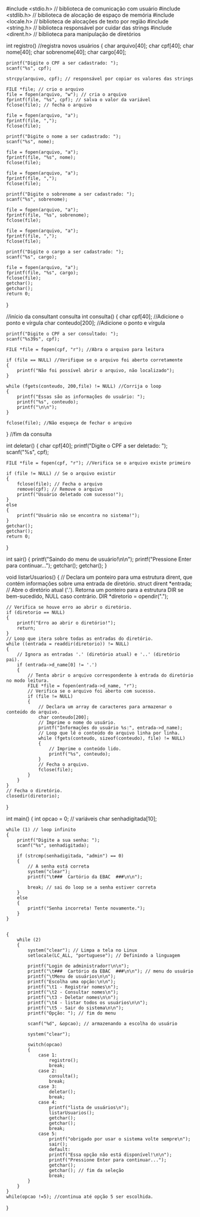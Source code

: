 #include <stdio.h> // biblioteca de comunicação com usuário
#include <stdlib.h> // biblioteca de alocação de espaço de memória
#include <locale.h> // biblioteca de alocações de texto por região
#include <string.h> // biblioteca responsável por cuidar das strings
#include <dirent.h> // biblioteca para manipulação de diretórios

int registro() //registra novos usuários
{
    char arquivo[40];
    char cpf[40];
    char nome[40];
    char sobrenome[40];
    char cargo[40];
    
    printf("Digite o CPF a ser cadastrado: ");
    scanf("%s", cpf);
    
    strcpy(arquivo, cpf); // responsável por copiar os valores das strings
    
    FILE *file; // crio o arquivo
    file = fopen(arquivo, "w"); // cria o arquivo 
    fprintf(file, "%s", cpf); // salva o valor da variável
    fclose(file); // fecha o arquivo
    
    file = fopen(arquivo, "a");
    fprintf(file, ",");
    fclose(file);
    
    printf("Digite o nome a ser cadastrado: ");
    scanf("%s", nome);
    
    file = fopen(arquivo, "a");
    fprintf(file, "%s", nome);
    fclose(file);
    
    file = fopen(arquivo, "a");
    fprintf(file, ",");
    fclose(file);
    
    printf("Digite o sobrenome a ser cadastrado: ");
    scanf("%s", sobrenome);
    
    file = fopen(arquivo, "a");
    fprintf(file, "%s", sobrenome);
    fclose(file);
    
    file = fopen(arquivo, "a");
    fprintf(file, ",");
    fclose(file);
    
    printf("Digite o cargo a ser cadastrado: ");
    scanf("%s", cargo);
    
    file = fopen(arquivo, "a");
    fprintf(file, "%s", cargo);
    fclose(file);
    getchar();
    getchar();
    return 0;
}

//início da consultant consulta
int consulta()
{
    char cpf[40]; //Adicione o ponto e vírgula
    char conteudo[200]; //Adicione o ponto e vírgula

    printf("Digite o CPF a ser consultado: ");
    scanf("%s39s", cpf);

    FILE *file = fopen(cpf, "r"); //Abra o arquivo para leitura

    if (file == NULL) //Verifique se o arquivo foi aberto corretamente
    {
        printf("Não foi possível abrir o arquivo, não localizado");
    }

    while (fgets(conteudo, 200,file) != NULL) //Corrija o loop
    {
        printf("Essas são as informações do usuário: ");
        printf("%s", conteudo);
        printf("\n\n");
    }

    fclose(file); //Não esqueça de fechar o arquivo
}
//fim da consulta


int deletar() 
{
    char cpf[40];
    printf("Digite o CPF a ser deletado: ");
    scanf("%s", cpf);

    FILE *file = fopen(cpf, "r"); //Verifica se o arquivo existe primeiro

    if (file != NULL) // Se o arquivo existir
    {
        fclose(file); // Fecha o arquivo
        remove(cpf); // Remove o arquivo
        printf("Usuário deletado com sucesso!");
    }
    else 
    {
        printf("Usuário não se encontra no sistema!");
    }
    getchar();
    getchar();
    return 0;
}


int sair() 
{
    printf("Saindo do menu de usuário!\n\n");
    printf("Pressione Enter para continuar...");
    getchar();
    getchar();
}

void listarUsuarios() 
{
    // Declara um ponteiro para uma estrutura dirent, que contém informações sobre uma entrada de diretório.
    struct dirent *entrada;
    // Abre o diretório atual ('.'). Retorna um ponteiro para a estrutura DIR se bem-sucedido, NULL caso contrário.
    DIR *diretorio = opendir(".");

    // Verifica se houve erro ao abrir o diretório.
    if (diretorio == NULL) 
    {
        printf("Erro ao abrir o diretório!");
        return;
    }
    // Loop que itera sobre todas as entradas do diretório.
    while ((entrada = readdir(diretorio)) != NULL) 
    {
        // Ignora as entradas '.' (diretório atual) e '..' (diretório pai).
        if (entrada->d_name[0] != '.') 
        {
            // Tenta abrir o arquivo correspondente à entrada do diretório no modo leitura.
            FILE *file = fopen(entrada->d_name, "r");
            // Verifica se o arquivo foi aberto com sucesso.
            if (file != NULL) 
            {
                // Declara um array de caracteres para armazenar o conteúdo do arquivo.
                char conteudo[200];
                // Imprime o nome do usuário.
                printf("Informações do usuário %s:", entrada->d_name);
                // Loop que lê o conteúdo do arquivo linha por linha.
                while (fgets(conteudo, sizeof(conteudo), file) != NULL) 
                {
                    // Imprime o conteúdo lido.
                    printf("%s", conteudo);
                }
                // Fecha o arquivo.
                fclose(file);
            }
        }
    }
    // Fecha o diretório.
    closedir(diretorio);
}


int main() 
{
    int opcao = 0; // variáveis
    char senhadigitada[10];

    while (1) // loop infinito
    {
        printf("Digite a sua senha: ");
        scanf("%s", senhadigitada);

        if (strcmp(senhadigitada, "admin") == 0)
        {
            // A senha está correta
            system("clear");
            printf("\t###  Cartório da EBAC  ###\n\n");
            
            break; // sai do loop se a senha estiver correta
        } 
        else 
        {
            printf("Senha incorreta! Tente novamente.");
        }
    }


    {
        while (2)
        {
            system("clear"); // Limpa a tela no Linux
            setlocale(LC_ALL, "portuguese"); // Definindo a linguagem

            printf("Login de administrador!\n\n");
            printf("\t###  Cartório da EBAC  ###\n\n"); // menu do usuário
            printf("\tMenu de usuários\n\n");
            printf("Escolha uma opção:\n\n");
            printf("\t1 - Registrar nomes\n");
            printf("\t2 - Consultar nomes\n");
            printf("\t3 - Deletar nomes\n\n");
            printf("\t4 - listar todos os usuários\n\n");
            printf("\t5 - Sair do sistema\n\n");
            printf("Opção: "); // fim do menu

            scanf("%d", &opcao); // armazenando a escolha do usuário

            system("clear");
        
            switch(opcao) 
            {
                case 1:
                    registro();
                    break;
                case 2:
                    consulta();
                    break;
                case 3:
                    deletar();
                    break;
                case 4:
                    printf("lista de usuários\n");
                    listarUsuarios();
                    getchar();
                    getchar();
                    break;
                case 5:
                    printf("obrigado por usar o sistema volte sempre\n");
                    sair();
                    default:
                    printf("Essa opção não está disponível!\n\n");
                    printf("Pressione Enter para continuar...");
                    getchar();
                    getchar(); // fim da seleção
                    break;
            }
        }   
    }
    while(opcao !=5); //continua até opção 5 ser escolhida.
}   


    